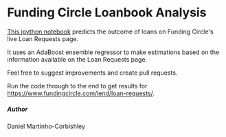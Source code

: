 # Funding Circle Loanbook Analysis

[This ipython notebook](https://github.com/Dan0net/funding-circle-loanbook/blob/master/LoanBook%20Analysis.ipynb) predicts the outcome of loans on Funding Circle's live Loan Requests page.

It uses an AdaBoost ensemble regressor to make estimations based on the information available on the Loan Requests page.

Feel free to suggest improvements and create pull requests.

Run the code through to the end to get results for https://www.fundingcircle.com/lend/loan-requests/.

##### Author
Daniel Martinho-Corbishley
